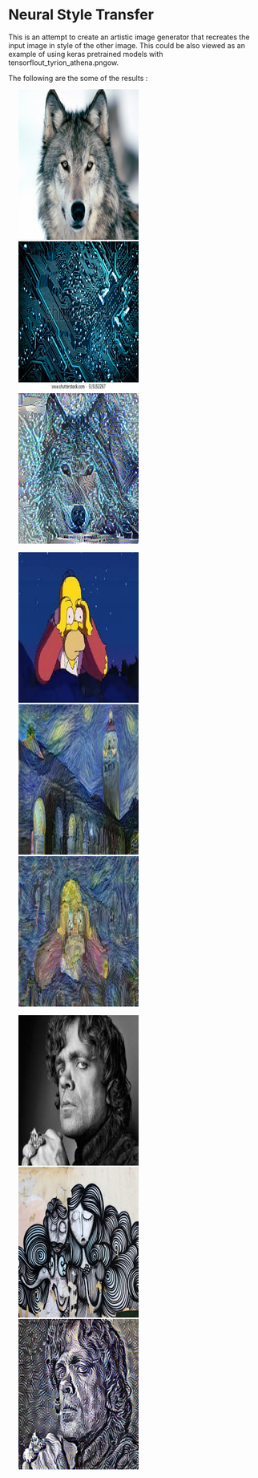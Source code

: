 # Neural Style Transfer

This is an attempt to create an artistic image generator that recreates the input image in style of the other image. This could be also viewed as an example of using keras pretrained models with tensorflout_tyrion_athena.pngow. 

The following are the some of the results : 

<img src=/final_output/wolf.jpg width="240" height="300" hspace="20"/>   <img src=/final_output/chip.jpg width="240" height="300" hspace="20"/> <img src=/final_output/out_wolf_chip.png width="240" height="300" hspace="20"/>

<img src=/final_output/content.png width="240" height="300" hspace="20"/>   <img src=/final_output/style.jpeg width="240" height="300" hspace="20"/> <img src=/final_output/out_content_style.png width="240" height="300" hspace="20"/>


<img src=/final_output/tyrion.jpeg width="240" height="300" hspace="20"/>   <img src=/final_output/athena.jpg width="240" height="300" hspace="20"/> <img src=/final_output/out_tyrion_athena.png width="240" height="300" hspace="20"/>

